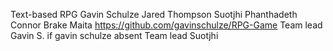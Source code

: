 Text-based RPG
Gavin Schulze
Jared Thompson
Suotjhi Phanthadeth
Connor Brake
Maita
https://github.com/gavinschulze/RPG-Game
Team lead Gavin S.
if gavin schulze absent Team lead Suotjhi
